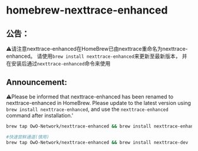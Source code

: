 # homebrew-nexttrace-enhanced

## 公告：
⚠️请注意nexttrace-enhanced在HomeBrew已由nexttrace重命名为nexttrace-enhanced。
请使用`brew install nexttrace-enhanced`来更新至最新版本，
并在安装后通过`nexttrace-enhanced`命令来使用

## Announcement:
⚠️Please be informed that nexttrace-enhanced has been renamed to nexttrace-enhanced in HomeBrew.
Please update to the latest version using `brew install nexttrace-enhanced`,
and use the `nexttrace-enhanced` command after installation.'

```zsh
brew tap OwO-Network/nexttrace-enhanced && brew install nexttrace-enhanced

#快速尝鲜通道(慎用)
brew tap OwO-Network/nexttrace-enhanced && brew install nexttrace-dev
```
